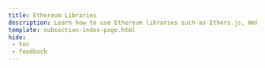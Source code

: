 ```yaml
---
title: Ethereum Libraries
description: Learn how to use Ethereum libraries such as Ethers.js, Web3.js, or Web3.py to send transactions or deploy contracts on your Tanssi EVM Appchain.
template: subsection-index-page.html
hide: 
 - toc
 - feedback
---
```

